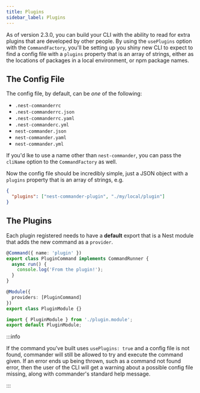 ```yaml
---
title: Plugins
sidebar_label: Plugins
---
```


As of version 2.3.0, you can build your CLI with the ability to read for extra plugins that are developed by other people. By using the `usePlugins` option with the `CommandFactory`, you'll be setting up you shiny new CLI to expect to find a config file with a `plugins` property that is an array of strings, either as the locations of packages in a local environment, or npm package names.

## The Config File

The config file, by default, can be _one_ of the following:

- `.nest-commanderrc`
- `.nest-commanderrc.json`
- `.nest-commanderrc.yaml`
- `.nest-commanderc.yml`
- `nest-commander.json`
- `nest-commander.yaml`
- `nest-commander.yml`

If you'd lke to use a name other than `nest-commander`, you can pass the `cliName` option to the `CommandFactory` as well.

Now the config file should be incredibly simple, just a JSON object with a `plugins` property that is an array of strings, e.g.

```json
{
  "plugins": ["nest-commander-plugin", "./my/local/plugin"]
}
```

## The Plugins

Each plugin registered needs to have a **default** export that is a Nest module that adds the new command as a `provider`.

```ts title=src/plugin.command.ts
@Command({ name: 'plugin' })
export class PluginCommand implements CommandRunner {
  async run() {
    console.log('From the plugin!');
  }
}
```

```ts title=src/plugin.module.ts
@Module({
  providers: [PluginCommand]
})
export class PluginModule {}
```

```ts title=src/index.ts
import { PluginModule } from './plugin.module';
export default PluginModule;
```

:::info

If the command you've built uses `usePlugins: true` and a config file is not found, commander will still be allowed to try and execute the command given. If an error ends up being thrown, such as a command not found error, then the user of the CLI will get a warning about a possible config file missing, along with commander's standard help message.

:::

